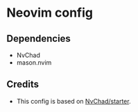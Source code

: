 # Neovim config

## Dependencies

- NvChad
- mason.nvim

## Credits

- This config is based on [NvChad/starter](https://github.com/NvChad/starter).
